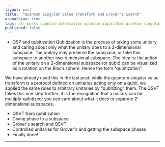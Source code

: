 ```yaml
---
layout: post
title:  "Quantum Singular Value Transform and Grover's Search"
usemathjax: true
tags: all-posts quantum-information quantum-algorithms quantum-singular-value-transform 
published: false
---
```


- QSP and qubitization
Qubitization is the process of taking some unitary, and caring about only what the unitary does to a 2-dimensional subspace. The unitary may preserve the subspace, or take this subspace to another two-dimensional subspace. The idea is: the action of the unitary on a 2-dimensional subspace (or qubit) can be visualized as a rotation on the Bloch sphere. Hence the term "qubitization". 

We have already used this in the last post: while the quantum singular value transform is a protocol defined on unitaries acting only on a qubit, we applied the same rules to arbitrary unitaries by "qubitizing" them. The QSVT takes this one step further: it is the recognition that a unitary can be multiply-qubitized: you can care about what it does to separate 2-dimensional subspaces.
- QSVT from qubitization
- Giving phase to a subspace
- Grover's search and QSVT
- Controlled unitaries for Grover's and getting the subspace phases
- Finally done!

---
<br>


